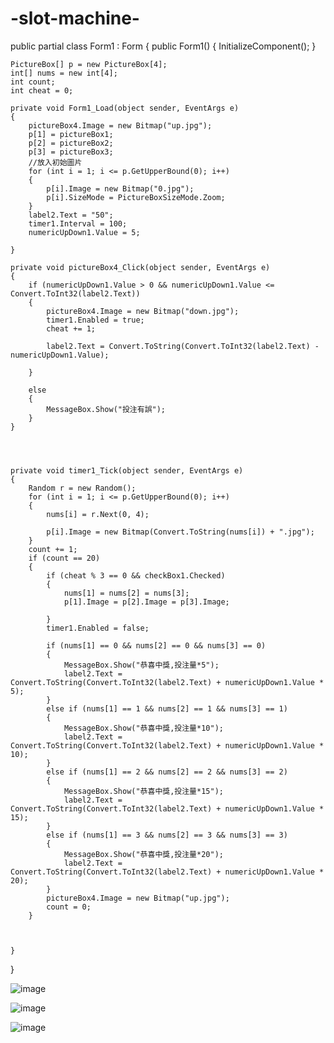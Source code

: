 # -slot-machine-

public partial class Form1 : Form
{
    public Form1()
    {
        InitializeComponent();
    }

    PictureBox[] p = new PictureBox[4];
    int[] nums = new int[4];
    int count;
    int cheat = 0;

    private void Form1_Load(object sender, EventArgs e)
    {
        pictureBox4.Image = new Bitmap("up.jpg");
        p[1] = pictureBox1;
        p[2] = pictureBox2;
        p[3] = pictureBox3;
        //放入初始圖片
        for (int i = 1; i <= p.GetUpperBound(0); i++)
        {
            p[i].Image = new Bitmap("0.jpg");
            p[i].SizeMode = PictureBoxSizeMode.Zoom;
        }
        label2.Text = "50";
        timer1.Interval = 100;
        numericUpDown1.Value = 5;

    }

    private void pictureBox4_Click(object sender, EventArgs e)
    {
        if (numericUpDown1.Value > 0 && numericUpDown1.Value <= Convert.ToInt32(label2.Text))
        {
            pictureBox4.Image = new Bitmap("down.jpg");
            timer1.Enabled = true;
            cheat += 1;
            
            label2.Text = Convert.ToString(Convert.ToInt32(label2.Text) - numericUpDown1.Value);
            
        }

        else
        {
            MessageBox.Show("投注有誤");
        }
    }




    private void timer1_Tick(object sender, EventArgs e)
    {
        Random r = new Random();
        for (int i = 1; i <= p.GetUpperBound(0); i++)
        {
            nums[i] = r.Next(0, 4);

            p[i].Image = new Bitmap(Convert.ToString(nums[i]) + ".jpg");
        }
        count += 1;
        if (count == 20)
        {
            if (cheat % 3 == 0 && checkBox1.Checked)
            {
                nums[1] = nums[2] = nums[3];
                p[1].Image = p[2].Image = p[3].Image;

            }
            timer1.Enabled = false;

            if (nums[1] == 0 && nums[2] == 0 && nums[3] == 0)
            {
                MessageBox.Show("恭喜中獎,投注量*5");
                label2.Text = Convert.ToString(Convert.ToInt32(label2.Text) + numericUpDown1.Value * 5);
            }
            else if (nums[1] == 1 && nums[2] == 1 && nums[3] == 1)
            {
                MessageBox.Show("恭喜中獎,投注量*10");
                label2.Text = Convert.ToString(Convert.ToInt32(label2.Text) + numericUpDown1.Value * 10);
            }
            else if (nums[1] == 2 && nums[2] == 2 && nums[3] == 2)
            {
                MessageBox.Show("恭喜中獎,投注量*15");
                label2.Text = Convert.ToString(Convert.ToInt32(label2.Text) + numericUpDown1.Value * 15);
            }
            else if (nums[1] == 3 && nums[2] == 3 && nums[3] == 3)
            {
                MessageBox.Show("恭喜中獎,投注量*20");
                label2.Text = Convert.ToString(Convert.ToInt32(label2.Text) + numericUpDown1.Value * 20);
            }
            pictureBox4.Image = new Bitmap("up.jpg");
            count = 0;
        }



    }
}


![image](https://github.com/user-attachments/assets/2f2345b8-9a8e-4476-8ac2-98d83e9557b5)

![image](https://github.com/user-attachments/assets/70430777-58c9-49c1-a941-0109c603a948)

![image](https://github.com/user-attachments/assets/82d30c69-7674-4301-9ff8-573d3007529c)
